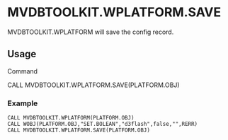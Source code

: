 # MVDBTOOLKIT.WPLATFORM.SAVE

<PageHeader />

MVDBTOOLKIT.WPLATFORM will save the config record.  

## Usage

Command

CALL MVDBTOOLKIT.WPLATFORM.SAVE(PLATFORM.OBJ)

### Example

```BASIC
CALL MVDBTOOLKIT.WPLATFORM(PLATFORM.OBJ)
CALL WOBJ(PLATFORM.OBJ,"SET.BOLEAN","d3flash",false,"",RERR)
CALL MVDBTOOLKIT.WPLATFORM.SAVE(PLATFORM.OBJ)
```

<PageFooter />
